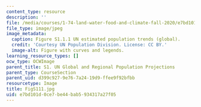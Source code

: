 ```yaml
---
content_type: resource
description: ''
file: /media/courses/1-74-land-water-food-and-climate-fall-2020/e7bd101d0ce7be44bab5934317a27f05_FigS111.jpg
file_type: image/jpeg
image_metadata:
  caption: Figure S1.1.1 UN estimated population trends (global).
  credit: 'Courtesy UN Population Division. License: CC BY.'
  image-alt: Figure with curves and legends.
learning_resource_types: []
ocw_type: OCWImage
parent_title: S1. UN Global and Regional Population Projections
parent_type: CourseSection
parent_uid: d399c927-9e76-7a24-19d9-ffee9f92bfbb
resourcetype: Image
title: FigS111.jpg
uid: e7bd101d-0ce7-be44-bab5-934317a27f05
---
```

